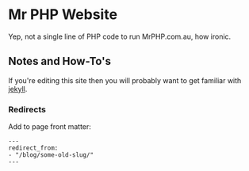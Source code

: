 # Mr PHP Website

Yep, not a single line of PHP code to run MrPHP.com.au, how ironic.

## Notes and How-To's

If you're editing this site then you will probably want to get familiar with [jekyll](http://jekyllrb.com/docs/).

### Redirects

Add to page front matter:

```
---
redirect_from:
- "/blog/some-old-slug/"
---
```
